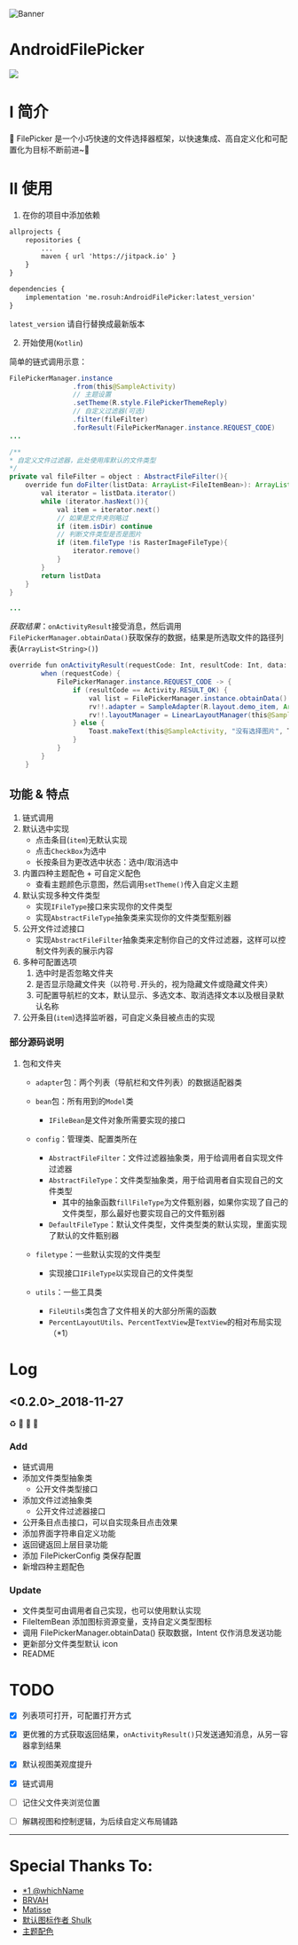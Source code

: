 ![Banner](https://github.com/rosuH/AndroidFilePicker/blob/master/Android_FilePicker_Banner.png)

# AndroidFilePicker

[![](https://jitpack.io/v/me.rosuh/AndroidFilePicker.svg)](https://jitpack.io/#me.rosuh/AndroidFilePicker)

# I 简介

🔖 FilePicker 是一个小巧快速的文件选择器框架，以快速集成、高自定义化和可配置化为目标不断前进~🚩


# II 使用

1. 在你的项目中添加依赖

```xml
allprojects {
    repositories {
	    ...
    	maven { url 'https://jitpack.io' }
    }
}
```

```xml
dependencies {
    implementation 'me.rosuh:AndroidFilePicker:latest_version'
}
```

`latest_version` 请自行替换成最新版本

2. 开始使用(`Kotlin`)

简单的链式调用示意：

```java
FilePickerManager.instance
                .from(this@SampleActivity)
                // 主题设置
                .setTheme(R.style.FilePickerThemeReply)
                // 自定义过滤器(可选)
                .filter(fileFilter)
                .forResult(FilePickerManager.instance.REQUEST_CODE)
...

/**
* 自定义文件过滤器，此处使用库默认的文件类型
*/
private val fileFilter = object : AbstractFileFilter(){
	override fun doFilter(listData: ArrayList<FileItemBean>): ArrayList<FileItemBean> {
		val iterator = listData.iterator()
        while (iterator.hasNext()){
        	val item = iterator.next()
            // 如果是文件夹则略过
            if (item.isDir) continue
            // 判断文件类型是否是图片
            if (item.fileType !is RasterImageFileType){
            	iterator.remove()
			}
		}
		return listData
	}
}

...

```

*获取结果*：`onActivityResult`接受消息，然后调用`FilePickerManager.obtainData()`获取保存的数据，结果是所选取文件的路径列表(`ArrayList<String>()`)

```java
override fun onActivityResult(requestCode: Int, resultCode: Int, data: Intent?) {
        when (requestCode) {
            FilePickerManager.instance.REQUEST_CODE -> {
                if (resultCode == Activity.RESULT_OK) {
                    val list = FilePickerManager.instance.obtainData()
                    rv!!.adapter = SampleAdapter(R.layout.demo_item, ArrayList(list))
                    rv!!.layoutManager = LinearLayoutManager(this@SampleActivity)
                } else {
                    Toast.makeText(this@SampleActivity, "没有选择图片", Toast.LENGTH_SHORT).show()
                }
            }
        }
    }
```



## 功能 & 特点

1. 链式调用
2. 默认选中实现
   - 点击条目(`item`)无默认实现
   - 点击`CheckBox`为选中
   - 长按条目为更改选中状态：选中/取消选中
3. 内置四种主题配色 + 可自定义配色
   - 查看主题颜色示意图，然后调用`setTheme()`传入自定义主题
4. 默认实现多种文件类型
   - 实现`IFileType`接口来实现你的文件类型
   - 实现`AbstractFileType`抽象类来实现你的文件类型甄别器
5. 公开文件过滤接口
   - 实现`AbstractFileFilter`抽象类来定制你自己的文件过滤器，这样可以控制文件列表的展示内容
6. 多种可配置选项
   1. 选中时是否忽略文件夹
   2. 是否显示隐藏文件夹（以符号`.`开头的，视为隐藏文件或隐藏文件夹）
   3. 可配置导航栏的文本，默认显示、多选文本、取消选择文本以及根目录默认名称
7. 公开条目(`item`)选择监听器，可自定义条目被点击的实现

### 部分源码说明

1. 包和文件夹

   - `adapter`包：两个列表（导航栏和文件列表）的数据适配器类

   - `bean`包：所有用到的`Model`类

     - `IFileBean`是文件对象所需要实现的接口

   - `config`：管理类、配置类所在

     - `AbstractFileFilter`：文件过滤器抽象类，用于给调用者自实现文件过滤器
     - `AbstractFileType`：文件类型抽象类，用于给调用者自实现自己的文件类型
       - 其中的抽象函数`fillFileType`为文件甄别器，如果你实现了自己的文件类型，那么最好也要实现自己的文件甄别器
     - `DefaultFileType`：默认文件类型，文件类型类的默认实现，里面实现了默认的文件甄别器

   - `filetype`：一些默认实现的文件类型

     - 实现接口`IFileType`以实现自己的文件类型

   - `utils`：一些工具类

     - `FileUtils`类包含了文件相关的大部分所需的函数
     - `PercentLayoutUtils`、`PercentTextView`是`TextView`的相对布局实现（*1）

# Log

## <0.2.0>_2018-11-27  

:recycle: :art: :rocket: :memo:

### Add

- 链式调用
- 添加文件类型抽象类
    - 公开文件类型接口
- 添加文件过滤抽象类
    - 公开文件过滤器接口
- 公开条目点击接口，可以自实现条目点击效果
- 添加界面字符串自定义功能
- 返回键返回上层目录功能
- 添加 FilePickerConfig 类保存配置
- 新增四种主题配色

### Update

- 文件类型可由调用者自己实现，也可以使用默认实现
- FileItemBean 添加图标资源变量，支持自定义类型图标
- 调用 FilePickerManager.obtainData() 获取数据，Intent 仅作消息发送功能
- 更新部分文件类型默认 icon
- README


# TODO

- [x] 列表项可打开，可配置打开方式 
- [x] 更优雅的方式获取返回结果，`onActivityResult()`只发送通知消息，从另一容器拿到结果
- [x] 默认视图美观度提升
- [x] 链式调用 
- [ ] 记住父文件夹浏览位置
- [ ] 解耦视图和控制逻辑，为后续自定义布局铺路



---

# Special Thanks To:

- [*1 @whichName](https://github.com/whichname)
- [BRVAH](https://github.com/CymChad/BaseRecyclerViewAdapterHelper)
- [Matisse](https://github.com/zhihu/Matisse)
- [默认图标作者 Shulk](http://iconfont.cn/collections/detail?spm=a313x.7781069.1998910419.d9df05512&cid=11271)
- [主题配色](https://material.io/design/material-studies/about-our-material-studies.html)

